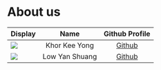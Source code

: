 # About us

Display | Name | Github Profile 
--------|:----:|:--------------:
![](https://via.placeholder.com/100.png?text=Photo) | Khor Kee Yong | [Github](https://github.com/KaydenKhor) 
![](https://via.placeholder.com/100.png?text=Photo) | Low Yan Shuang | [Github](https://github.com/lowyanshuang) 
